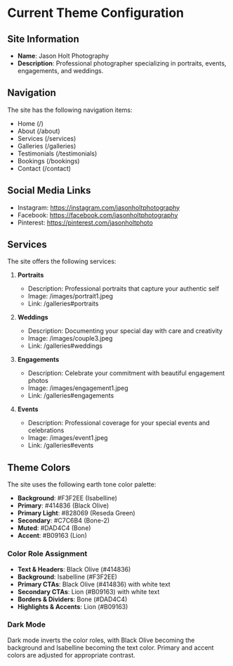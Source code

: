 # Current Theme Configuration

## Site Information
- **Name**: Jason Holt Photography
- **Description**: Professional photographer specializing in portraits, events, engagements, and weddings.

## Navigation
The site has the following navigation items:
- Home (/)
- About (/about)
- Services (/services)
- Galleries (/galleries)
- Testimonials (/testimonials)
- Bookings (/bookings)
- Contact (/contact)

## Social Media Links
- Instagram: https://instagram.com/jasonholtphotography
- Facebook: https://facebook.com/jasonholtphotography
- Pinterest: https://pinterest.com/jasonholtphoto

## Services
The site offers the following services:

1. **Portraits**
   - Description: Professional portraits that capture your authentic self
   - Image: /images/portrait1.jpeg
   - Link: /galleries#portraits

2. **Weddings**
   - Description: Documenting your special day with care and creativity
   - Image: /images/couple3.jpeg
   - Link: /galleries#weddings

3. **Engagements**
   - Description: Celebrate your commitment with beautiful engagement photos
   - Image: /images/engagement1.jpeg
   - Link: /galleries#engagements

4. **Events**
   - Description: Professional coverage for your special events and celebrations
   - Image: /images/event1.jpeg
   - Link: /galleries#events

## Theme Colors
The site uses the following earth tone color palette:
- **Background**: #F3F2EE (Isabelline)
- **Primary**: #414836 (Black Olive)
- **Primary Light**: #828069 (Reseda Green)
- **Secondary**: #C7C6B4 (Bone-2)
- **Muted**: #DAD4C4 (Bone)
- **Accent**: #B09163 (Lion)

### Color Role Assignment
- **Text & Headers**: Black Olive (#414836)
- **Background**: Isabelline (#F3F2EE)
- **Primary CTAs**: Black Olive (#414836) with white text
- **Secondary CTAs**: Lion (#B09163) with white text
- **Borders & Dividers**: Bone (#DAD4C4)
- **Highlights & Accents**: Lion (#B09163)

### Dark Mode
Dark mode inverts the color roles, with Black Olive becoming the background and Isabelline becoming the text color. Primary and accent colors are adjusted for appropriate contrast.
